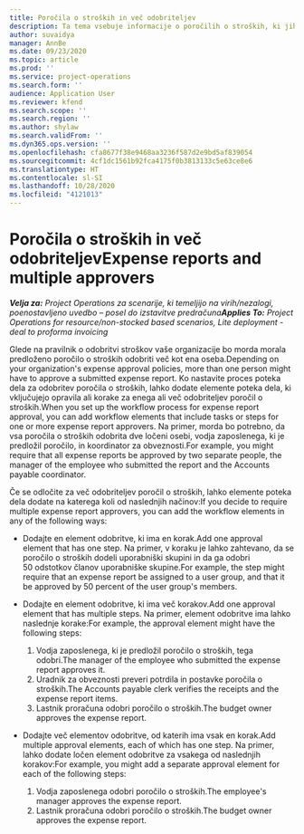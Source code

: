 ```yaml
---
title: Poročila o stroških in več odobriteljev
description: Ta tema vsebuje informacije o poročilih o stroških, ki jih mora odobriti več kot ena oseba.
author: suvaidya
manager: AnnBe
ms.date: 09/23/2020
ms.topic: article
ms.prod: ''
ms.service: project-operations
ms.search.form: ''
audience: Application User
ms.reviewer: kfend
ms.search.scope: ''
ms.search.region: ''
ms.author: shylaw
ms.search.validFrom: ''
ms.dyn365.ops.version: ''
ms.openlocfilehash: cfa8677f38e9468aa3236f587d2e9bd5af839054
ms.sourcegitcommit: 4cf1dc1561b92fca4175f0b3813133c5e63ce8e6
ms.translationtype: HT
ms.contentlocale: sl-SI
ms.lasthandoff: 10/28/2020
ms.locfileid: "4121013"
---
```

# <a name="expense-reports-and-multiple-approvers"></a><span data-ttu-id="d5676-103">Poročila o stroških in več odobriteljev</span><span class="sxs-lookup"><span data-stu-id="d5676-103">Expense reports and multiple approvers</span></span>

<span data-ttu-id="d5676-104">_**Velja za:** Project Operations za scenarije, ki temeljijo na virih/nezalogi, poenostavljeno uvedbo – posel do izstavitve predračuna_</span><span class="sxs-lookup"><span data-stu-id="d5676-104">_**Applies To:** Project Operations for resource/non-stocked based scenarios, Lite deployment - deal to proforma invoicing_</span></span>

<span data-ttu-id="d5676-105">Glede na pravilnik o odobritvi stroškov vaše organizacije bo morda morala predloženo poročilo o stroških odobriti več kot ena oseba.</span><span class="sxs-lookup"><span data-stu-id="d5676-105">Depending on your organization's expense approval policies, more than one person might have to approve a submitted expense report.</span></span> <span data-ttu-id="d5676-106">Ko nastavite proces poteka dela za odobritev poročila o stroških, lahko dodate elemente poteka dela, ki vključujejo opravila ali korake za enega ali več odobriteljev poročil o stroških.</span><span class="sxs-lookup"><span data-stu-id="d5676-106">When you set up the workflow process for expense report approval, you can add workflow elements that include tasks or steps for one or more expense report approvers.</span></span> <span data-ttu-id="d5676-107">Na primer, morda bo potrebno, da vsa poročila o stroških odobrita dve ločeni osebi, vodja zaposlenega, ki je predložil poročilo, in koordinator za obveznosti.</span><span class="sxs-lookup"><span data-stu-id="d5676-107">For example, you might require that all expense reports be approved by two separate people, the manager of the employee who submitted the report and the Accounts payable coordinator.</span></span>

<span data-ttu-id="d5676-108">Če se odločite za več odobriteljev poročil o stroških, lahko elemente poteka dela dodate na katerega koli od naslednjih načinov:</span><span class="sxs-lookup"><span data-stu-id="d5676-108">If you decide to require multiple expense report approvers, you can add the workflow elements in any of the following ways:</span></span>

- <span data-ttu-id="d5676-109">Dodajte en element odobritve, ki ima en korak.</span><span class="sxs-lookup"><span data-stu-id="d5676-109">Add one approval element that has one step.</span></span> <span data-ttu-id="d5676-110">Na primer, v koraku je lahko zahtevano, da se poročilo o stroških dodeli uporabniški skupini in da ga odobri 50 odstotkov članov uporabniške skupine.</span><span class="sxs-lookup"><span data-stu-id="d5676-110">For example, the step might require that an expense report be assigned to a user group, and that it be approved by 50 percent of the user group's members.</span></span>
- <span data-ttu-id="d5676-111">Dodajte en element odobritve, ki ima več korakov.</span><span class="sxs-lookup"><span data-stu-id="d5676-111">Add one approval element that has multiple steps.</span></span> <span data-ttu-id="d5676-112">Na primer, element odobritve ima lahko naslednje korake:</span><span class="sxs-lookup"><span data-stu-id="d5676-112">For example, the approval element might have the following steps:</span></span>

    1. <span data-ttu-id="d5676-113">Vodja zaposlenega, ki je predložil poročilo o stroških, tega odobri.</span><span class="sxs-lookup"><span data-stu-id="d5676-113">The manager of the employee who submitted the expense report approves it.</span></span>
    2. <span data-ttu-id="d5676-114">Uradnik za obveznosti preveri potrdila in postavke poročila o stroških.</span><span class="sxs-lookup"><span data-stu-id="d5676-114">The Accounts payable clerk verifies the receipts and the expense report items.</span></span>
    3. <span data-ttu-id="d5676-115">Lastnik proračuna odobri poročilo o stroških.</span><span class="sxs-lookup"><span data-stu-id="d5676-115">The budget owner approves the expense report.</span></span>

- <span data-ttu-id="d5676-116">Dodajte več elementov odobritve, od katerih ima vsak en korak.</span><span class="sxs-lookup"><span data-stu-id="d5676-116">Add multiple approval elements, each of which has one step.</span></span> <span data-ttu-id="d5676-117">Na primer, lahko dodate ločen element odobritve za vsakega od naslednjih korakov:</span><span class="sxs-lookup"><span data-stu-id="d5676-117">For example, you might add a separate approval element for each of the following steps:</span></span>

    1. <span data-ttu-id="d5676-118">Vodja zaposlenega odobri poročilo o stroških.</span><span class="sxs-lookup"><span data-stu-id="d5676-118">The employee's manager approves the expense report.</span></span>
    2. <span data-ttu-id="d5676-119">Lastnik proračuna odobri poročilo o stroških.</span><span class="sxs-lookup"><span data-stu-id="d5676-119">The budget owner approves the expense report.</span></span>
